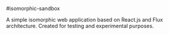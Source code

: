 #isomorphic-sandbox

A simple isomorphic web application based on React.js and Flux architecture. 
Created for testing and experimental purposes. 